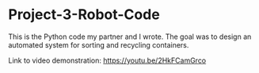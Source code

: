 # Project-3-Robot-Code
This is the Python code my partner and I wrote. The goal was to design an automated system for sorting and recycling containers. 

Link to video demonstration: https://youtu.be/2HkFCamGrco
